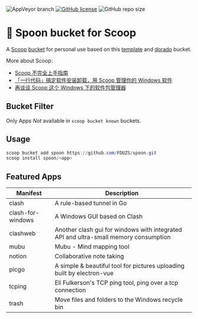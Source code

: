 ![AppVeyor branch](https://img.shields.io/appveyor/build/FDUZS/spoon/master?logo=appveyor&style=flat-square)
[![GitHub license](https://img.shields.io/github/license/FDUZS/spoon?style=flat-square)](https://github.com/FDUZS/spoon/blob/master/LICENSE)
![GitHub repo size](https://img.shields.io/github/repo-size/FDUZS/spoon?style=flat-square)

# 🥄 Spoon bucket for Scoop

A [Scoop](https://github.com/lukesampson/scoop) [bucket](https://github.com/lukesampson/scoop/wiki/Buckets) for personal use based on this [template](https://github.com/Ash258/GenericBucket) and [dorado](https://github.com/chawyehsu/dorado) bucket.

More about Scoop:

- [Scoop 不完全上手指南](https://www.iamzs.top/archives/scoop-guidebook.html)
- [「一行代码」搞定软件安装卸载，用 Scoop 管理你的 Windows 软件](https://sspai.com/post/52496)
- [再谈谈 Scoop 这个 Windows 下的软件包管理器](https://www.h404bi.com/blog/2018/05/talk-about-scoop-the-package-manager-for-windows-again)

## Bucket Filter

Only Apps *Not* available in `scoop bucket known` buckets.

## Usage

```powershell
scoop bucket add spoon https://github.com/FDUZS/spoon.git
scoop install spoon/<app>
```

## Featured Apps

| Manifest | Description |
|----------|-------------|
| clash | A rule-based tunnel in Go |
| clash-for-windows | A Windows GUI based on Clash |
| clashweb | Another clash gui for windows with integrated API and ultra-small memory consumption |
| mubu | Mubu - Mind mapping tool |
| notion | Collaborative note taking |
| picgo | A simple & beautiful tool for pictures uploading built by electron-vue |
| tcping | Eli Fulkerson's TCP ping tool, ping over a tcp connection |
| trash | Move files and folders to the Windows recycle bin |
